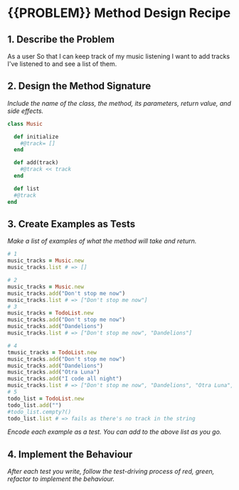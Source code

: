 
# {{PROBLEM}} Method Design Recipe



## 1. Describe the Problem

 As a user
So that I can keep track of my music listening
I want to add tracks I've listened to and see a list of them.

## 2. Design the Method Signature

_Include the name of the class, the method, its parameters, return value, and side effects._

```ruby
class Music

  def initialize
    #@track= []
  end

  def add(track)
    #@track << track
  end

  def list
  #@track
end

```

## 3. Create Examples as Tests

_Make a list of examples of what the method will take and return._

```ruby
# 1
music_tracks = Music.new
music_tracks.list # => []

# 2
music_tracks = Music.new
music_tracks.add("Don't stop me now")
music_tracks.list # => ["Don't stop me now"]
# 3
music_tracks = TodoList.new 
music_tracks.add("Don't stop me now")
music_tracks.add("Dandelions")
music_tracks.list # => ["Don't stop me now", "Dandelions"]

# 4
tmusic_tracks = TodoList.new 
music_tracks.add("Don't stop me now")
music_tracks.add("Dandelions")
music_tracks.add("Otra Luna")
music_tracks.add("I code all night")
music_tracks.list # => ["Don't stop me now", "Dandelions", "Otra Luna", "I code all night"]
# 5
todo_list = TodoList.new 
todo_list.add("")
#todo_list.cempty?()
todo_list.list # => fails as there's no track in the string

```

_Encode each example as a test. You can add to the above list as you go._

## 4. Implement the Behaviour

_After each test you write, follow the test-driving process of red, green, refactor to implement the behaviour._